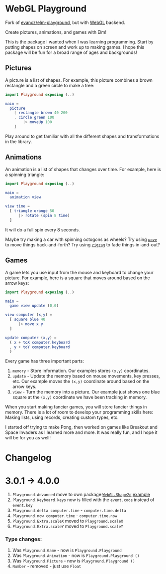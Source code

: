 # WebGL Playground

Fork of [evancz/elm-playground](https://package.elm-lang.org/packages/evancz/elm-playground/latest/), but with [WebGL](https://package.elm-lang.org/packages/elm-explorations/webgl/latest/) backend.

Create pictures, animations, and games with Elm!

This is the package I wanted when I was learning programming. Start by putting shapes on screen and work up to making games. I hope this package will be fun for a broad range of ages and backgrounds!


## Pictures

A picture is a list of shapes. For example, this picture combines a brown rectangle and a green circle to make a tree:

```elm
import Playground exposing (..)

main =
  picture
    [ rectangle brown 40 200
    , circle green 100
        |> moveUp 100
    ]
```

Play around to get familiar with all the different shapes and transformations in the library.


## Animations

An animation is a list of shapes that changes over time. For example, here is a spinning triangle:

```elm
import Playground exposing (..)

main =
  animation view

view time =
  [ triangle orange 50
      |> rotate (spin 8 time)
  ]
```

It will do a full spin every 8 seconds.

Maybe try making a car with spinning octogons as wheels? Try using [`wave`](https://package.elm-lang.org/packages/evancz/elm-playground/latest/Playground#wave) to move things back-and-forth? Try using [`zigzag`](https://package.elm-lang.org/packages/evancz/elm-playground/latest/Playground#zigzag) to fade things in-and-out?


## Games

A game lets you use input from the mouse and keyboard to change your picture. For example, here is a square that moves around based on the arrow keys:

```elm
import Playground exposing (..)

main =
  game view update (0,0)

view computer (x,y) =
  [ square blue 40
      |> move x y
  ]

update computer (x,y) =
  ( x + toX computer.keyboard
  , y + toY computer.keyboard
  )
```

Every game has three important parts:

1. `memory` - Store information. Our examples stores `(x,y)` coordinates.
2. `update` - Update the memory based on mouse movements, key presses, etc. Our example moves the `(x,y)` coordinate around based on the arrow keys.
3. `view` - Turn the memory into a picture. Our example just shows one blue square at the `(x,y)` coordinate we have been tracking in memory.

When you start making fancier games, you will store fancier things in memory. There is a lot of room to develop your programming skills here: Making lists, using records, creating custom types, etc.

I started off trying to make Pong, then worked on games like Breakout and Space Invaders as I learned more and more. It was really fun, and I hope it will be for you as well!
# Changelog

# 3.0.1 -> 4.0.0

  1. `Playground.Advanced` move to own package [`WebGL.Shape2d`](https://package.elm-lang.org/packages/justgook/webgl-shape/latest/) [example](https://raw.githubusercontent.com/justgook/webgl-playground/master/examples/src/Embedded.elm)
  1. `Playground.Keyboard.keys` now is filled with the `event.code` instead of `event.key`
  1. `Playground.delta computer.time` - `computer.time.delta`
  1. `Playground.now computer.time` - `computer.time.now`
  1. `Playground.Extra.scaleX` moved to `Playground.scaleX`
  1. `Playground.Extra.scaleY` moved to `Playground.scaleY`
  

  ### Type changes:

  1. Was `Playground.Game` - now is  `Playground.Playground`
  1. Was `Playground.Animation` - now is  `Playground.Playground ()`
  1. Was `Playground.Picture` - now is  `Playground.Playground ()`
  1. `Number` - removed - just use `Float`
  
  
